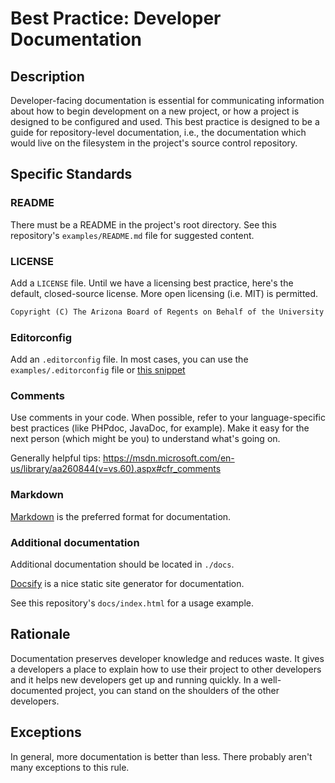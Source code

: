 # Best Practice: Developer Documentation

## Description

Developer-facing documentation is essential for communicating information about how to begin development on a new project, or how a project is designed to be configured and used. This best practice is designed to be a guide for repository-level documentation, i.e., the documentation which would live on the filesystem in the project's source control repository.

## Specific Standards

### README

There must be a README in the project's root directory. See this repository's `examples/README.md` file for suggested content.

### LICENSE

Add a `LICENSE` file. Until we have a licensing best practice, here's the default, closed-source license.
More open licensing (i.e. MIT) is permitted.

```txt
Copyright (C) The Arizona Board of Regents on Behalf of the University of Arizona - All Rights Reserved
```

### Editorconfig

Add an `.editorconfig` file. In most cases, you can use the `examples/.editorconfig` file or [this snippet](https://bitbucket.org/snippets/uazgraduatecollege/Le4Mgo/editorconfig)

### Comments

Use comments in your code. When possible, refer to your language-specific best practices (like PHPdoc, JavaDoc, for example).
Make it easy for the next person (which might be you) to understand what's going on.

Generally helpful tips: https://msdn.microsoft.com/en-us/library/aa260844(v=vs.60).aspx#cfr_comments

### Markdown

[Markdown](http://commonmark.org) is the preferred format for documentation.

### Additional documentation

Additional documentation should be located in `./docs`.

[Docsify](https://docsify.js.org/#/) is a nice static site generator for documentation.

See this repository's `docs/index.html` for a usage example.

## Rationale

Documentation preserves developer knowledge and reduces waste. It gives a developers a place to explain how to use their project to other developers and it helps new developers get up and running quickly. In a well-documented project, you can stand on the shoulders of the other developers.

## Exceptions

In general, more documentation is better than less. There probably aren't many exceptions to this rule.
